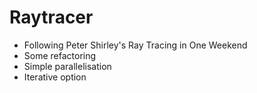 # Raytracer

- Following Peter Shirley's Ray Tracing in One Weekend
- Some refactoring
- Simple parallelisation
- Iterative option
